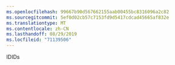 ```yaml
---
ms.openlocfilehash: 99667b90d567662155aab00455bc8316096a2c82
ms.sourcegitcommit: 5ef0d02cb57c7153fd9d5417cdcad45665af832e
ms.translationtype: MT
ms.contentlocale: zh-CN
ms.lasthandoff: 08/29/2019
ms.locfileid: "71139506"
---
```

<span data-ttu-id="beac6-101">ID</span><span class="sxs-lookup"><span data-stu-id="beac6-101">IDs</span></span>